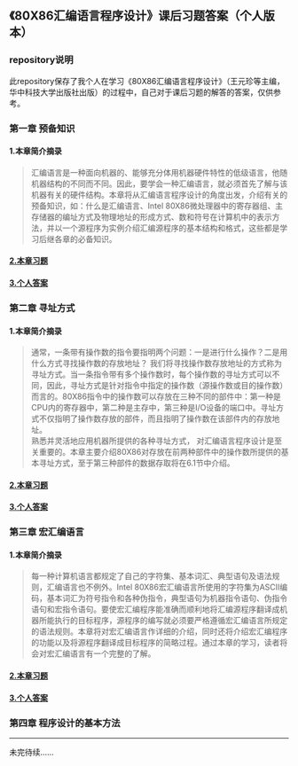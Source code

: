 ## 《80X86汇编语言程序设计》课后习题答案（个人版本）

### repository说明

此repository保存了我个人在学习《80X86汇编语言程序设计》（王元珍等主编，华中科技大学出版社出版）的过程中，自己对于课后习题的解答的答案，仅供参考。

### 第一章 预备知识

#### 1.本章简介摘录

>汇编语言是一种面向机器的、能够充分体用机器硬件特性的低级语言，他随机器结构的不同而不同。因此，要学会一种汇编语言，就必须首先了解与该机器有关的硬件结构。本章将从汇编语言程序设计的角度出发，介绍有关的预备知识，如：什么是汇编语言、Intel 80X86微处理器中的寄存器组、主存储器的编址方式及物理地址的形成方式、数和符号在计算机中的表示方法，并以一个源程序为实例介绍汇编源程序的基本结构和格式，这些都是学习后继各章的必备知识。

#### [2.本章习题](./chapter01/homework.md "点击前往")

#### [3.个人答案](./chapter01/answer.md "点击前往")

### 第二章 寻址方式

#### 1.本章简介摘录

>通常，一条带有操作数的指令要指明两个问题：一是进行什么操作？二是用什么方式寻找操作数的存放地址？ 我们将寻找操作数存放地址的方式称为寻址方式。当一条指令带有多个操作数时，每个操作数的寻址方式可以不同，因此，寻址方式是针对指令中指定的操作数（源操作数或目的操作数）而言的。80X86指令中的操作数可以存放在三种不同的部件中：第一种是CPU内的寄存器中，第二种是主存中，第三种是I/O设备的端口中。寻址方式不仅指明了操作数存放的部件，而且指明了操作数在该部件内的存放地址。  
熟悉并灵活地应用机器所提供的各种寻址方式， 对汇编语言程序设计是至关重要的。本章主要介绍80X86对存放在前两种部件中的操作数所提供的基本寻址方式，至于第三种部件的数据存取将在6.1节中介绍。

#### [2.本章习题](./chapter02/homework.md "点击前往")

#### [3.个人答案](./chapter02/answer.md "点击前往")

### 第三章 宏汇编语言

#### 1.本章简介摘录

>每一种计算机语言都规定了自己的字符集、基本词汇、典型语句及语法规则，汇编语言也不例外。Intel 80X86宏汇编语言所使用的字符集为ASCII编码，基本词汇为符号指令和各种伪指令，典型语句为机器指令语句、伪指令语句和宏指令语句。要使宏汇编程序能准确而顺利地将汇编源程序翻译成机器所能执行的目标程序，源程序的编写就必须要严格遵循宏汇编语言所规定的语法规则。本章将对宏汇编语言作详细的介绍，同时还将介绍宏汇编程序的功能以及将源程序翻译成目标程序的简略过程。通过本章的学习，读者将会对宏汇编语言有一个完整的了解。

#### [2.本章习题](./chapter03/homework.md "点击前往")

#### [3.个人答案](./chapter03/answer.md "点击前往")

### 第四章 程序设计的基本方法

---

未完待续……
